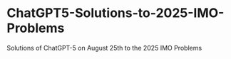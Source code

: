 # ChatGPT5-Solutions-to-2025-IMO-Problems
Solutions of ChatGPT-5 on August 25th to the 2025 IMO Problems
